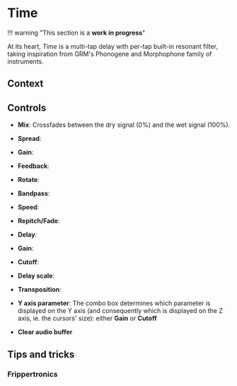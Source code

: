# Time

!!! warning "This section is a **work in progress**"

At its heart, _Time_ is a multi-tap delay with per-tap built-in resonant filter, taking inspiration
from GRM's Phonogene and Morphophone family of instruments.

## Context

## Controls

- **Mix**: Crossfades between the dry signal (0%) and the wet signal (100%).
- **Spread**:
- **Gain**:
- **Feedback**:
- **Rotate**:
- **Bandpass**:
- **Speed**:
- **Repitch/Fade**:

- **Delay**:
- **Gain**:
- **Cutoff**:

- **Delay scale**:
- **Transposition**:
- **Y axis parameter**: The combo box determines which parameter is displayed on the Y axis (and
  consequently which is displayed on the Z axis, ie. the cursors' size): either **Gain** or **Cutoff**

- **Clear audio buffer**

## Tips and tricks

### Frippertronics
### 
